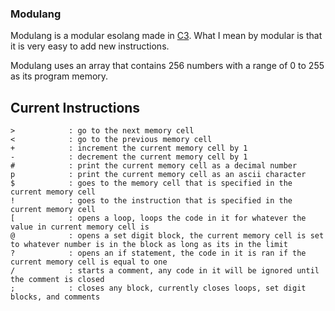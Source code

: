 ### Modulang
Modulang is a modular esolang made in [C3](https://c3-lang.org). What I mean by modular is that it is very easy to add new instructions.

Modulang uses an array that contains 256 numbers with a range of 0 to 255 as its program memory.

## Current Instructions
```
>            : go to the next memory cell
<            : go to the previous memory cell
+            : increment the current memory cell by 1
-            : decrement the current memory cell by 1
#            : print the current memory cell as a decimal number
p            : print the current memory cell as an ascii character
$            : goes to the memory cell that is specified in the current memory cell
!            : goes to the instruction that is specified in the current memory cell
[            : opens a loop, loops the code in it for whatever the value in current memory cell is
@            : opens a set digit block, the current memory cell is set to whatever number is in the block as long as its in the limit
?            : opens an if statement, the code in it is ran if the current memory cell is equal to one
/            : starts a comment, any code in it will be ignored until the comment is closed 
;            : closes any block, currently closes loops, set digit blocks, and comments
```
